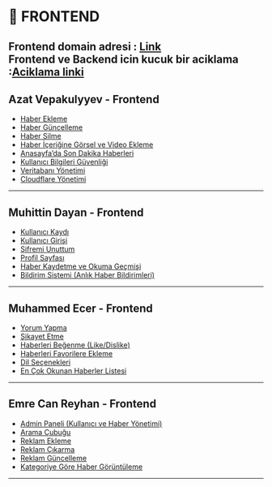 # 🚀 FRONTEND

Frontend domain adresi : [Link](https://frontend2.azatvepakulyyev.workers.dev/)  
Frontend ve Backend icin kucuk bir aciklama :[Aciklama linki](./Kodlar/Aciklama.md)
---

## **Azat Vepakulyyev - Frontend**

- [Haber Ekleme](./Kodlar/Frontend/Azat%20Vepakulyyev/Haber%20ekleme)
- [Haber Güncelleme](./Kodlar/Frontend/Azat%20Vepakulyyev/Haber%20guncelleme/)
- [Haber Silme](./Kodlar/Frontend/Azat%20Vepakulyyev/Haber%20Silme/)
- [Haber İçeriğine Görsel ve Video Ekleme](./Kodlar/Frontend/Azat%20Vepakulyyev/Haber%20Icerigine%20Gorsel%20ve%20video%20ekleme/)
- [Anasayfa’da Son Dakika Haberleri](./Kodlar/Frontend/Azat%20Vepakulyyev/Anasayfa’da%20Son%20Dakika%20Haberleri/)
- [Kullanıcı Bilgileri Güvenliği](./Kodlar/Frontend/Azat%20Vepakulyyev/Kullanici%20bilgileri%20yonetimi)
- [Veritabanı Yönetimi](./Kodlar/Frontend/Azat%20Vepakulyyev/Veritabani%20yonetimi/)
- [Cloudflare Yönetimi](./Kodlar/Frontend/Azat%20Vepakulyyev/Cloudflare%20Yonetimi/)

---

## **Muhittin Dayan - Frontend**

- [Kullanıcı Kaydı](/Kodlar/Frontend/Muhittin%20Dayan/Kullanıcı%20Kaydı)
- [Kullanıcı Girişi](/Kodlar/Frontend/Muhittin%20Dayan/Kullanıcı%20Girişi)
- [Şifremi Unuttum](/Kodlar/Frontend/Muhittin%20Dayan/Şifremi%20Unuttum)
- [Profil Sayfası](/Kodlar/Frontend/Muhittin%20Dayan/Profil%20Sayfası)
- [Haber Kaydetme ve Okuma Geçmişi](/Kodlar/Frontend/Muhittin%20Dayan/Haber%20Kaydetme%20ve%20Okuma%20Geçmişi)
- [Bildirim Sistemi (Anlık Haber Bildirimleri)](/Kodlar/Frontend/Muhittin%20Dayan/Bildirim%20Sistemi%20(Anlık%20Haber%20Bildirimleri))

---

## **Muhammed Ecer - Frontend**

- [Yorum Yapma](/Kodlar/Frontend/Muhammed%20Ecer/Yorum%20Yapma)
- [Şikayet Etme](/Kodlar/Frontend/Muhammed%20Ecer/Şikayet%20Etme)
- [Haberleri Beğenme (Like/Dislike)](/Kodlar/Frontend/Muhammed%20Ecer/Haberleri%20Beğenme)
- [Haberleri Favorilere Ekleme](/Kodlar/Frontend/Muhammed%20Ecer/Haberleri%20Favorilere%20Ekleme)
- [Dil Seçenekleri](/Kodlar/Frontend/Muhammed%20Ecer/Dil%20Seçenekleri)
- [En Çok Okunan Haberler Listesi](/Kodlar/Frontend/Muhammed%20Ecer/En%20Çok%20Okunan%20Haberler%20Listesi)

---

## **Emre Can Reyhan - Frontend**

- [Admin Paneli (Kullanıcı ve Haber Yönetimi)](/Kodlar/Frontend/Emre%20Can%20Reyhan/Admin%20Paneli)
- [Arama Çubuğu](/Kodlar/Frontend/Emre%20Can%20Reyhan/Arama%20Çubuğu)
- [Reklam Ekleme](/Kodlar/Frontend/Emre%20Can%20Reyhan/Reklam%20Ekleme)
- [Reklam Çıkarma](/Kodlar/Frontend/Emre%20Can%20Reyhan/Reklam%20Çıkarma)
- [Reklam Güncelleme](/Kodlar/Frontend/Emre%20Can%20Reyhan/Reklam%20Güncelleme)
- [Kategoriye Göre Haber Görüntüleme](/Kodlar/Frontend/Emre%20Can%20Reyhan/Kategoriye%20Göre%20Haber%20Görüntüleme)

---



